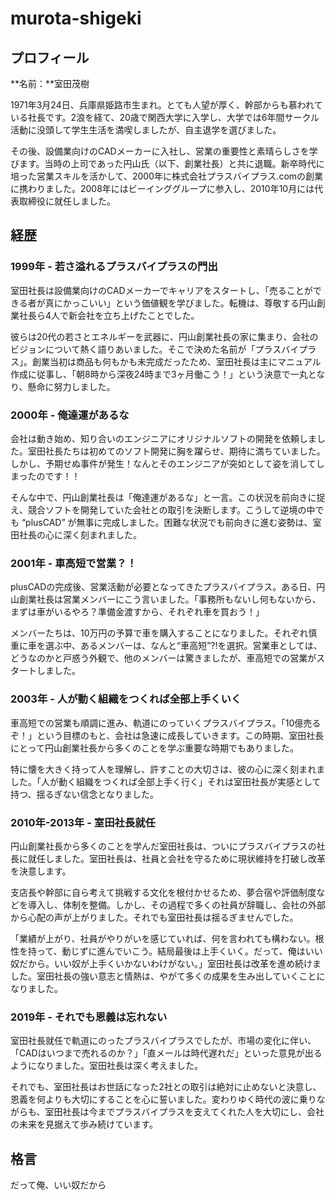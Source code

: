 # murota-shigeki

## プロフィール

**名前：**室田茂樹

1971年3月24日、兵庫県姫路市生まれ。とても人望が厚く、幹部からも慕われている社長です。2浪を経て、20歳で関西大学に入学し、大学では6年間サークル活動に没頭して学生生活を満喫しましたが、自主退学を選びました。

その後、設備業向けのCADメーカーに入社し、営業の重要性と素晴らしさを学びます。当時の上司であった円山氏（以下、創業社長）と共に退職。新卒時代に培った営業スキルを活かして、2000年に株式会社プラスバイプラス.comの創業に携わりました。2008年にはビーインググループに参入し、2010年10月には代表取締役に就任しました。

## 経歴

### 1999年 - 若さ溢れるプラスバイプラスの門出

室田社長は設備業向けのCADメーカーでキャリアをスタートし、「売ることができる者が真にかっこいい」という価値観を学びました。転機は、尊敬する円山創業社長ら4人で新会社を立ち上げたことでした。

彼らは20代の若さとエネルギーを武器に、円山創業社長の家に集まり、会社のビジョンについて熱く語りあいました。そこで決めた名前が「プラスバイプラス」。創業当初は商品も何もかも未完成だったため、室田社長は主にマニュアル作成に従事し、「朝8時から深夜24時まで3ヶ月働こう！」という決意で一丸となり、懸命に努力しました。

### 2000年 - 俺達運があるな

会社は動き始め、知り合いのエンジニアにオリジナルソフトの開発を依頼しました。室田社長たちは初めてのソフト開発に胸を躍らせ、期待に満ちていました。しかし、予期せぬ事件が発生！なんとそのエンジニアが突如として姿を消してしまったのです！！

そんな中で、円山創業社長は「俺達運があるな」と一言。この状況を前向きに捉え、競合ソフトを開発していた会社との取引を決断します。こうして逆境の中でも “plusCAD” が無事に完成しました。困難な状況でも前向きに進む姿勢は、室田社長の心に深く刻まれました。

### 2001年 - 車高短で営業？！

plusCADの完成後、営業活動が必要となってきたプラスバイプラス。ある日、円山創業社長は営業メンバーにこう言いました。「事務所もないし何もないから、まずは車がいるやろ？準備金渡すから、それぞれ車を買おう！」

メンバーたちは、10万円の予算で車を購入することになりました。それぞれ慎重に車を選ぶ中、あるメンバーは、なんと“車高短”?!を選択。営業車としては、どうなのかと戸惑う外観で、他のメンバーは驚きましたが、車高短での営業がスタートしました。

### 2003年 - 人が動く組織をつくれば全部上手くいく

車高短での営業も順調に進み、軌道にのっていくプラスバイプラス。「10億売るぞ！」という目標のもと、会社は急速に成長していきます。この時期、室田社長にとって円山創業社長から多くのことを学ぶ重要な時期でもありました。

特に懐を大きく持って人を理解し、許すことの大切さは、彼の心に深く刻まれました。「人が動く組織をつくれば全部上手く行く」それは室田社長が実感として持つ、揺るぎない信念となりました。

### 2010年-2013年 - 室田社長就任

円山創業社長から多くのことを学んだ室田社長は、ついにプラスバイプラスの社長に就任しました。室田社長は、社員と会社を守るために現状維持を打破し改革を決意します。

支店長や幹部に自ら考えて挑戦する文化を根付かせるため、夢合宿や評価制度などを導入し、体制を整備。しかし、その過程で多くの社員が辞職し、会社の外部から心配の声が上がりました。それでも室田社長は揺るぎませんでした。

「業績が上がり、社員がやりがいを感じていれば、何を言われても構わない。根性を持って、動じずに進んでいこう。結局最後は上手くいく。だって、俺はいい奴だから。いい奴が上手くいかないわけがない。」室田社長は改革を進め続けました。室田社長の強い意志と情熱は、やがて多くの成果を生み出していくことになりました。

### 2019年 - それでも恩義は忘れない

室田社長就任で軌道にのったプラスバイプラスでしたが、市場の変化に伴い、「CADはいつまで売れるのか？」「直メールは時代遅れだ」といった意見が出るようになりました。室田社長は深く考えました。

それでも、室田社長はお世話になった2社との取引は絶対に止めないと決意し、恩義を何よりも大切にすることを心に誓いました。変わりゆく時代の波に乗りながらも、室田社長は今までプラスバイプラスを支えてくれた人を大切にし、会社の未来を見据えて歩み続けています。

## 格言

だって俺、いい奴だから
